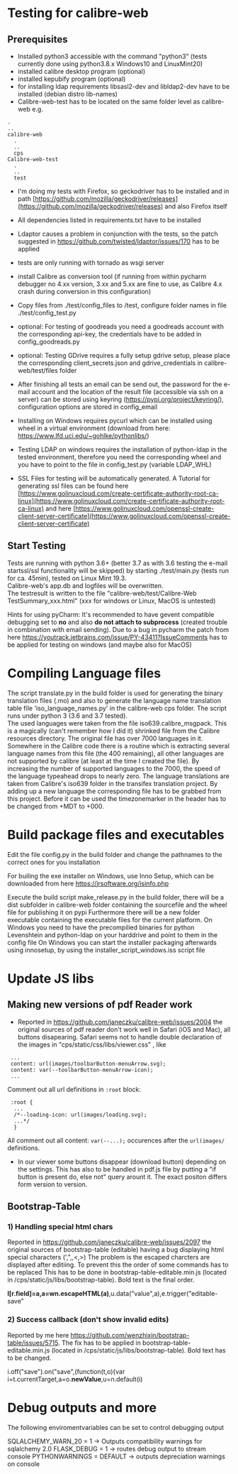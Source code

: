 # Testing for calibre-web

## Prerequisites

- Installed python3 accessible with the command "python3" (tests currently done using python3.8.x Windows10 and LinuxMint20)
- installed calibre desktop program (optional)
- installed kepubify program (optional)
- for installing ldap requirements libsasl2-dev and libldap2-dev have to be installed (debian distro lib-names)
- Calibre-web-test has to be located on the same folder level as calibre-web
e.g.
```
.
..
calibre-web
  .
  ..
  cps
Calibre-web-test
  .
  ..
  test
```

- I'm doing my tests with Firefox, so geckodriver has to be installed and in path [https://github.com/mozilla/geckodriver/releases](https://github.com/mozilla/geckodriver/releases) and also Firefox itself

- All dependencies listed in requirements.txt have to be installed

- Ldaptor causes a problem in conjunction with the tests, so the patch suggested in https://github.com/twisted/ldaptor/issues/170 has to be applied

- tests are only running with tornado as wsgi server

- install Calibre as conversion tool (if running from within pycharm debugger no 4.xx version, 3.xx and 5.xx are fine to use, as Calibre 4.x crash during conversion in this configuration)

- Copy files from ./test/config_files to /test, configure folder names in file ./test/config_test.py

- optional: For testing of goodreads you need a goodreads account with the corresponding api-key, the credentials have to be added in config_goodreads.py

- optional: Testing GDrive requires a fully setup gdrive setup, please place the corresponding client_secrets.json and gdrive_credentials in calibre-web/test/files folder

- After finishing all tests an email can be send out, the password for the e-mail account and the location of the result file (accessible via ssh on a server) can be stored using keyring (https://pypi.org/project/keyring/), configuration options are stored in config_email

- Installing on Windows requires pycurl which can be installed using wheel in a virtual environment (download from here: https://www.lfd.uci.edu/~gohlke/pythonlibs/)

- Testing LDAP on windows requires the installation of python-ldap in the tested environment, therefore you need the corresponding wheel and you have to point to the file in config_test.py (variable LDAP_WHL)   

- SSL Files for testing will be automatically generated. A Tutorial for generating ssl files can be found here [https://www.golinuxcloud.com/create-certificate-authority-root-ca-linux](https://www.golinuxcloud.com/create-certificate-authority-root-ca-linux) and here [https://www.golinuxcloud.com/openssl-create-client-server-certificate](https://www.golinuxcloud.com/openssl-create-client-server-certificate)

## Start Testing

Tests are running with python 3.6+ (better 3.7 as with 3.6 testing the e-mail startssl/ssl functionality will be skipped) by starting ./test/main.py (tests run for ca. 45min), tested on Linux Mint 19.3. \
Calibre-web's app.db and logfiles will be overwritten.\
The testresult is written to the file "calibre-web/test/Calibre-Web TestSummary_xxx.html" (xxx for windows or Linux, MacOS is untested)

Hints for using pyCharm: 
It's recommended to have gevent compatible debugging set to **no** and also **do not attach to subprocess** (created trouble in combination with email sending). Due to a bug in pycharm the patch from here https://youtrack.jetbrains.com/issue/PY-43411?IssueComments has to be applied for testing on windows (and maybe also for MacOS)

# Compiling Language files

The script translate.py in the build folder is used for generating the binary translation files (.mo) and also to generate the language name translation table file 'iso_language_names.py' in the calibre-web cps folder. The script runs under python 3 (3.6 and 3.7 tested).\
The used languages were taken from the file iso639.calibre_msgpack. This is a magically (can't remember how I did it) shrinked file from the Calibre resources directory. The original file has over 7000 languages in it. Somewhere in the Calibre code there is a routine which is extracting several language names from this file (the 400 remaining), all other languages are not supported by calibre (at least at the time I created the file). By increasing the number of supported languages to the 7000, the speed of the language typeahead drops to nearly zero.
The language translations are taken from Calibre's iso639 folder in the transifex translation project. By adding up a new language the corresponding file has to be grabbed from this project. Before it can be used the timezonemarker in the header has to be changed from +MDT to +000.

# Build package files and executables

Edit the file config.py in the build folder and change the pathnames to the correct ones for you installation

For builing the exe installer on Windows, use Inno Setup, which can be downloaded from here https://jrsoftware.org/isinfo.php

Execute the build script make_release.py in the build folder, there will be a dist subfolder in calibre-web folder containing the sourcefile and the wheel file for publishing it on pypi
Furthermore there will be a new folder executable containing the executable files for the current platform. On Windows you need to have the precompilied binaries for python Levenshtein and python-ldap on your harddrive and point to them in the config file
On Windows you can start the installer packaging afterwards  using innosetup, by using the installer_script_windows.iss script file

# Update JS libs
## Making new versions of pdf Reader work

- Reported in https://github.com/janeczku/calibre-web/issues/2004 the original sources of pdf reader don't work well in Safari (iOS and Mac), all buttons disapearing. Safari seems not to handle double declaration of the images in "cps/static/css/libs/viewer.css" , like
 ``` 
  ...
  content: url(images/toolbarButton-menuArrow.svg);
  content: var(--toolbarButton-menuArrow-icon);
  ...
 ```
 Comment out all url definitions in `:root` block:
```
 :root {
  ...  	
  /*--loading-icon: url(images/loading.svg);
  ...*/
  }
 ```
All comment out all content: `var(--...);` occurences after the `url(images/` definitions.

- In our viewer some buttons disappear (download button) depending on the settings. This has also to be handled in pdf.js file by putting a "if button is present do, else not" query arount it. The exact positon differs form version to version.

## Bootstrap-Table

### 1) Handling special html chars
Reported in https://github.com/janeczku/calibre-web/issues/2097 the original sources of bootstrap-table (editable) having a bug displaying html special characters (',",\,<,>)
The problem is the escaped charcters are displayed after editiing. To prevent this the order of some commands has to be replaced
This has to be done in bootstrap-table-editable.min.js (located in /cps/static/js/libs/bootstrap-table). Bold text is the final order. 

**l[r.field]=a,a=wn.escapeHTML(a)**,u.data("value",a),e.trigger("editable-save"


### 2) Success callback (don't show invalid edits)
Reported by me here https://github.com/wenzhixin/bootstrap-table/issues/5715.
The fix has to be applied in bootstrap-table-editable.min.js (located in /cps/static/js/libs/bootstrap-table). Bold text has to be changed. 

i.off("save").on("save",(function(t,o){var i=t.currentTarget,a=o.**newValue**,u=n.default(i)

# Debug outputs and more
The following enviromentvariables can be set to control debugging output

SQLALCHEMY_WARN_20 = 1 -> Outputs compatibility warnings for sqlalchemy 2.0
FLASK_DEBUG = 1 -> routes debug output to stream console
PYTHONWARNINGS = DEFAULT -> outputs depreciation warnings on console